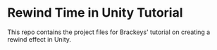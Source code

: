 # Rewind Time in Unity Tutorial
This repo contains the project files for Brackeys' tutorial on creating a rewind effect in Unity.

